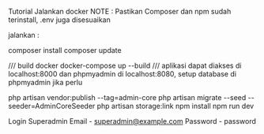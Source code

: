 Tutorial Jalankan docker
NOTE : Pastikan Composer dan npm sudah terinstall, .env juga disesuaikan

jalankan : 

composer install
composer update

/// build docker
docker-compose up --build
/// aplikasi dapat diakses di localhost:8000 dan phpmyadmin di localhost:8080, setup database di phpmyadmin jika perlu

php artisan vendor:publish --tag=admin-core
php artisan migrate --seed --seeder=AdminCoreSeeder
php artisan storage:link
npm install
npm run dev



Login Superadmin
Email - superadmin@example.com
Password - password